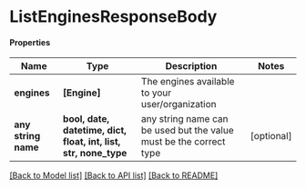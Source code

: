# ListEnginesResponseBody

#### Properties
Name | Type | Description | Notes
------------ | ------------- | ------------- | -------------
**engines** | **[Engine]** | The engines available to your user/organization | 
**any string name** | **bool, date, datetime, dict, float, int, list, str, none_type** | any string name can be used but the value must be the correct type | [optional]

[[Back to Model list]](../README.md#documentation-for-models) [[Back to API list]](../README.md#documentation-for-api-endpoints) [[Back to README]](../README.md)

